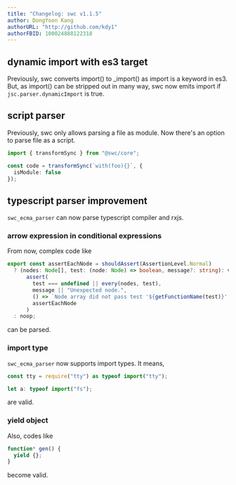 ```yaml
---
title: "Changelog: swc v1.1.5"
author: DongYoon Kang
authorURL: "http://github.com/kdy1"
authorFBID: 100024888122318
---
```


## dynamic import with es3 target

Previously, swc converts import() to \_import() as import is a keyword in es3. But, as import() can be stripped out in many way, swc now emits import if `jsc.parser.dynamicImport` is true.

## script parser

Previously, swc only allows parsing a file as module. Now there's an option to parse file as a script.

```ts
import { transformSync } from "@swc/core";

const code = transformSync(`with(foo){}`, {
  isModule: false
});
```

## typescript parser improvement

`swc_ecma_parser` can now parse typescript compiler and rxjs.

### arrow expression in conditional expressions

From now, complex code like

```ts
export const assertEachNode = shouldAssert(AssertionLevel.Normal)
  ? (nodes: Node[], test: (node: Node) => boolean, message?: string): void =>
      assert(
        test === undefined || every(nodes, test),
        message || "Unexpected node.",
        () => `Node array did not pass test '${getFunctionName(test)}'.`,
        assertEachNode
      )
  : noop;
```

can be parsed.

### import type

`swc_ecma_parser` now supports import types. It means,

```ts
const tty = require("tty") as typeof import("tty");
```

```ts
let a: typeof import("fs");
```

are valid.

### yield object

Also, codes like

```ts
function* gen() {
  yield {};
}
```

become valid.
